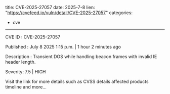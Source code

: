  
title: CVE-2025-27057
date: 2025-7-8
lien: "https://cvefeed.io/vuln/detail/CVE-2025-27057"
categories:
  - cve
---

CVE ID : CVE-2025-27057

Published :  July 8
2025
1:15 p.m. | 1 hour
2 minutes ago

Description : Transient DOS while handling beacon frames with invalid IE header length.

Severity: 7.5 | HIGH

Visit the link for more details
such as CVSS details
affected products
timeline
and more...

